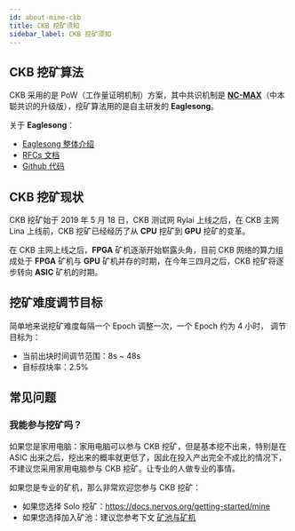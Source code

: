 ```yaml
---
id: about-mine-ckb
title: CKB 挖矿须知
sidebar_label: CKB 挖矿须知
---
```


## CKB 挖矿算法

CKB 采用的是 PoW（工作量证明机制）方案，其中共识机制是 [**NC-MAX**](../../rfcs/0020-ckb-consensus-protocol/0020-ckb-consensus-protocol.zh.md)（中本聪共识的升级版），挖矿算法用的是自主研发的 **Eaglesong**。

关于 **Eaglesong**：
* [Eaglesong 整体介绍](https://mp.weixin.qq.com/s/CDkB-U1ep8NMoUIQ2Bd0XQ)
* [RFCs 文档](../../rfcs/0010-eaglesong/0010-eaglesong.zh.md)
* [Github 代码](https://github.com/nervosnetwork/eaglesong)

## CKB 挖矿现状

CKB 挖矿始于 2019 年 5 月 18 日，CKB 测试网 Rylai 上线之后，在 CKB 主网 Lina 上线前，CKB 挖矿已经经历了从 **CPU** 挖矿到 **GPU** 挖矿的变革。

在 CKB 主网上线之后，**FPGA** 矿机逐渐开始崭露头角，目前 CKB 网络的算力组成处于 **FPGA** 矿机与 **GPU** 矿机并存的时期，在今年三四月之后，CKB 挖矿将逐步转向 **ASIC** 矿机的时期。

## 挖矿难度调节目标

简单地来说挖矿难度每隔一个 Epoch 调整一次，一个 Epoch 约为 4 小时， 调节目标为：
* 当前出块时间调节范围：8s ~ 48s
* 目标叔块率：2.5%

## 常见问题

### 我能参与挖矿吗？

如果您是家用电脑：家用电脑可以参与 CKB 挖矿，但是基本挖不出来，特别是在 ASIC 出来之后，挖出来的概率就更低了，因此在投入产出完全不成比的情况下，不建议您采用家用电脑参与 CKB 挖矿。让专业的人做专业的事情。

如果您是专业的矿机，那么非常欢迎您参与 CKB 挖矿：
* 如果您选择 Solo 挖矿：https://docs.nervos.org/getting-started/mine
* 如果您选择加入矿池：建议您参考下文 [矿池与矿机](../mine/pool-machine)